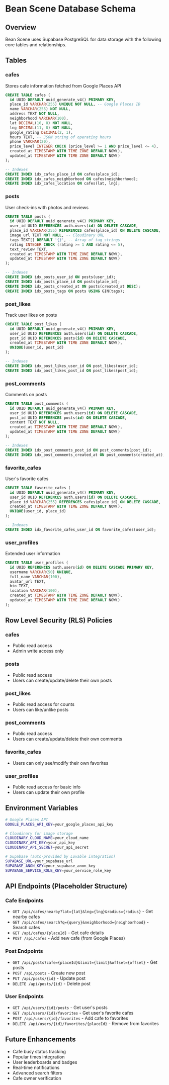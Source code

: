 # Bean Scene Database Schema

## Overview
Bean Scene uses Supabase PostgreSQL for data storage with the following core tables and relationships.

## Tables

### cafes
Stores cafe information fetched from Google Places API

```sql
CREATE TABLE cafes (
  id UUID DEFAULT uuid_generate_v4() PRIMARY KEY,
  place_id VARCHAR(255) UNIQUE NOT NULL, -- Google Places ID
  name VARCHAR(255) NOT NULL,
  address TEXT NOT NULL,
  neighborhood VARCHAR(100),
  lat DECIMAL(10, 8) NOT NULL,
  lng DECIMAL(11, 8) NOT NULL,
  google_rating DECIMAL(2, 1),
  hours TEXT, -- JSON string of operating hours
  phone VARCHAR(20),
  price_level INTEGER CHECK (price_level >= 1 AND price_level <= 4),
  created_at TIMESTAMP WITH TIME ZONE DEFAULT NOW(),
  updated_at TIMESTAMP WITH TIME ZONE DEFAULT NOW()
);

-- Indexes
CREATE INDEX idx_cafes_place_id ON cafes(place_id);
CREATE INDEX idx_cafes_neighborhood ON cafes(neighborhood);
CREATE INDEX idx_cafes_location ON cafes(lat, lng);
```

### posts
User check-ins with photos and reviews

```sql
CREATE TABLE posts (
  id UUID DEFAULT uuid_generate_v4() PRIMARY KEY,
  user_id UUID REFERENCES auth.users(id) ON DELETE CASCADE,
  place_id VARCHAR(255) REFERENCES cafes(place_id) ON DELETE CASCADE,
  image_url TEXT NOT NULL, -- Cloudinary URL
  tags TEXT[] DEFAULT '{}', -- Array of tag strings
  rating INTEGER CHECK (rating >= 1 AND rating <= 5),
  text_review TEXT,
  created_at TIMESTAMP WITH TIME ZONE DEFAULT NOW(),
  updated_at TIMESTAMP WITH TIME ZONE DEFAULT NOW()
);

-- Indexes
CREATE INDEX idx_posts_user_id ON posts(user_id);
CREATE INDEX idx_posts_place_id ON posts(place_id);
CREATE INDEX idx_posts_created_at ON posts(created_at DESC);
CREATE INDEX idx_posts_tags ON posts USING GIN(tags);
```

### post_likes
Track user likes on posts

```sql
CREATE TABLE post_likes (
  id UUID DEFAULT uuid_generate_v4() PRIMARY KEY,
  user_id UUID REFERENCES auth.users(id) ON DELETE CASCADE,
  post_id UUID REFERENCES posts(id) ON DELETE CASCADE,
  created_at TIMESTAMP WITH TIME ZONE DEFAULT NOW(),
  UNIQUE(user_id, post_id)
);

-- Indexes
CREATE INDEX idx_post_likes_user_id ON post_likes(user_id);
CREATE INDEX idx_post_likes_post_id ON post_likes(post_id);
```

### post_comments
Comments on posts

```sql
CREATE TABLE post_comments (
  id UUID DEFAULT uuid_generate_v4() PRIMARY KEY,
  user_id UUID REFERENCES auth.users(id) ON DELETE CASCADE,
  post_id UUID REFERENCES posts(id) ON DELETE CASCADE,
  content TEXT NOT NULL,
  created_at TIMESTAMP WITH TIME ZONE DEFAULT NOW(),
  updated_at TIMESTAMP WITH TIME ZONE DEFAULT NOW()
);

-- Indexes
CREATE INDEX idx_post_comments_post_id ON post_comments(post_id);
CREATE INDEX idx_post_comments_created_at ON post_comments(created_at);
```

### favorite_cafes
User's favorite cafes

```sql
CREATE TABLE favorite_cafes (
  id UUID DEFAULT uuid_generate_v4() PRIMARY KEY,
  user_id UUID REFERENCES auth.users(id) ON DELETE CASCADE,
  place_id VARCHAR(255) REFERENCES cafes(place_id) ON DELETE CASCADE,
  created_at TIMESTAMP WITH TIME ZONE DEFAULT NOW(),
  UNIQUE(user_id, place_id)
);

-- Indexes
CREATE INDEX idx_favorite_cafes_user_id ON favorite_cafes(user_id);
```

### user_profiles
Extended user information

```sql
CREATE TABLE user_profiles (
  id UUID REFERENCES auth.users(id) ON DELETE CASCADE PRIMARY KEY,
  username VARCHAR(50) UNIQUE,
  full_name VARCHAR(100),
  avatar_url TEXT,
  bio TEXT,
  location VARCHAR(100),
  created_at TIMESTAMP WITH TIME ZONE DEFAULT NOW(),
  updated_at TIMESTAMP WITH TIME ZONE DEFAULT NOW()
);
```

## Row Level Security (RLS) Policies

### cafes
- Public read access
- Admin write access only

### posts
- Public read access
- Users can create/update/delete their own posts

### post_likes
- Public read access for counts
- Users can like/unlike posts

### post_comments
- Public read access
- Users can create/update/delete their own comments

### favorite_cafes
- Users can only see/modify their own favorites

### user_profiles
- Public read access for basic info
- Users can update their own profile

## Environment Variables

```bash
# Google Places API
GOOGLE_PLACES_API_KEY=your_google_places_api_key

# Cloudinary for image storage
CLOUDINARY_CLOUD_NAME=your_cloud_name
CLOUDINARY_API_KEY=your_api_key
CLOUDINARY_API_SECRET=your_api_secret

# Supabase (auto-provided by Lovable integration)
SUPABASE_URL=your_supabase_url
SUPABASE_ANON_KEY=your_supabase_anon_key
SUPABASE_SERVICE_ROLE_KEY=your_service_role_key
```

## API Endpoints (Placeholder Structure)

### Cafe Endpoints
- `GET /api/cafes/nearby?lat={lat}&lng={lng}&radius={radius}` - Get nearby cafes
- `GET /api/cafes/search?q={query}&neighborhood={neighborhood}` - Search cafes
- `GET /api/cafes/{placeId}` - Get cafe details
- `POST /api/cafes` - Add new cafe (from Google Places)

### Post Endpoints
- `GET /api/posts?cafe={placeId}&limit={limit}&offset={offset}` - Get posts
- `POST /api/posts` - Create new post
- `PUT /api/posts/{id}` - Update post
- `DELETE /api/posts/{id}` - Delete post

### User Endpoints  
- `GET /api/users/{id}/posts` - Get user's posts
- `GET /api/users/{id}/favorites` - Get user's favorite cafes
- `POST /api/users/{id}/favorites` - Add cafe to favorites
- `DELETE /api/users/{id}/favorites/{placeId}` - Remove from favorites

## Future Enhancements
- Cafe busy status tracking
- Popular times integration
- User leaderboards and badges
- Real-time notifications
- Advanced search filters
- Cafe owner verification